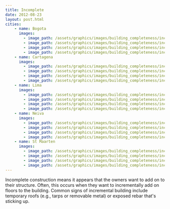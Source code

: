 ```yaml
---
title: Incomplete
date: 2012-08-23
layout: post.html
cities:
    - name: Bogota
      images:
        - image_path: /assets/graphics/images/building_completeness/incomplete_bogota_01.jpg
        - image_path: /assets/graphics/images/building_completeness/incomplete_bogota_02.jpg
        - image_path: /assets/graphics/images/building_completeness/incomplete_bogota_03.jpg
        - image_path: /assets/graphics/images/building_completeness/incomplete_bogota_04.jpg
    - name: Cartagena
      images:
        - image_path: /assets/graphics/images/building_completeness/incomplete_cartagena_02.png
        - image_path: /assets/graphics/images/building_completeness/incomplete_cartagena_03.png
        - image_path: /assets/graphics/images/building_completeness/incomplete_cartagena_04.png
        - image_path: /assets/graphics/images/building_completeness/incomplete_cartagena_01.png
    - name: Lima
      images:
        - image_path: /assets/graphics/images/building_completeness/incomplete_lima_01.png
        - image_path: /assets/graphics/images/building_completeness/incomplete_lima_02.png
        - image_path: /assets/graphics/images/building_completeness/incomplete_lima_03.png
        - image_path: /assets/graphics/images/building_completeness/incomplete_lima_04.png
    - name: Neiva
      images:
        - image_path: /assets/graphics/images/building_completeness/incomplete_neiva_01.png
        - image_path: /assets/graphics/images/building_completeness/incomplete_neiva_02.png
        - image_path: /assets/graphics/images/building_completeness/incomplete_neiva_03.png
        - image_path: /assets/graphics/images/building_completeness/incomplete_neiva_04.png
    - name: St Maarten
      images:
        - image_path: /assets/graphics/images/building_completeness/incomplete_st_maarten_01.png
        - image_path: /assets/graphics/images/building_completeness/incomplete_st_maarten_02.png
        - image_path: /assets/graphics/images/building_completeness/incomplete_st_maarten_03.png
        - image_path: /assets/graphics/images/building_completeness/incomplete_st_maarten_04.png
---
```


Incomplete construction means it appears that the owners want to add on to their structure. Often, this occurs when they want to incrementally add on floors to the building. Common signs of incremental building include temporary roofs (e.g., tarps or removable metal) or exposed rebar that's sticking up.
